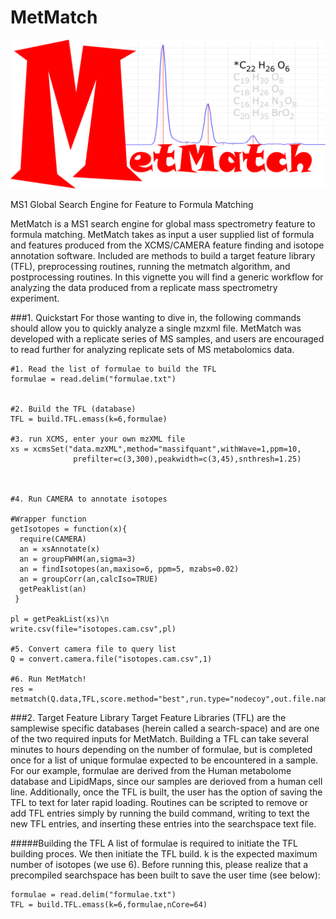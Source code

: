# MetMatch
<img src="logo.png" width="600px"/>

MS1 Global Search Engine for Feature to Formula Matching 

MetMatch is a MS1 search engine for global mass spectrometry feature to formula matching. MetMatch takes as input a user supplied list of formula and features produced from the XCMS/CAMERA feature finding  and isotope annotation software.  Included are methods to build a target feature library (TFL), preprocessing routines, running the metmatch algorithm, and postprocessing routines. In this vignette you will find a generic workflow for analyzing the data produced from a replicate mass spectrometry experiment.


###1. Quickstart
For those wanting to dive in, the following commands should allow you to quickly analyze a single mzxml file.  MetMatch was developed with a replicate series of MS samples, and users are encouraged to read further for analyzing replicate sets of MS metabolomics data.
```
#1. Read the list of formulae to build the TFL
formulae = read.delim("formulae.txt")


#2. Build the TFL (database)
TFL = build.TFL.emass(k=6,formulae)

#3. run XCMS, enter your own mzXML file
xs = xcmsSet("data.mzXML",method="massifquant",withWave=1,ppm=10,
              prefilter=c(3,300),peakwidth=c(3,45),snthresh=1.25)



#4. Run CAMERA to annotate isotopes

#Wrapper function
getIsotopes = function(x){
  require(CAMERA)
  an = xsAnnotate(x)
  an = groupFWHM(an,sigma=3)
  an = findIsotopes(an,maxiso=6, ppm=5, mzabs=0.02)
  an = groupCorr(an,calcIso=TRUE)
  getPeaklist(an)
 }

pl = getPeakList(xs)\n
write.csv(file="isotopes.cam.csv",pl)

#5. Convert camera file to query list
Q = convert.camera.file("isotopes.cam.csv",1)

#6. Run MetMatch!
res = metmatch(Q.data,TFL,score.method="best",run.type="nodecoy",out.file.name="results")
```

###2. Target Feature Library
Target Feature Libraries (TFL) are the samplewise specific databases (herein called a search-space) and are one of the two required inputs for MetMatch.  Building a TFL can take several minutes to hours depending on the number of formulae, but is completed once for a list of unique formulae expected to be encountered in a sample.  For our example, formulae are derived from the Human metabolome database and LipidMaps, since our samples are derioved from a human cell line.  Additionally, once the TFL is built, the user has the option of saving the TFL to text for later rapid loading.  Routines can be scripted to remove or add TFL entries simply by running the build command, writing to text the new TFL entries, and inserting these entries into the searchspace text file.

#####Building the TFL
A list of formulae is required to initiate the TFL building proces. We then initiate the TFL build. k is the expected maximum number of isotopes (we use 6).  Before running this, please realize that a precompiled searchspace has been built to save the user time (see below):

```
formulae = read.delim("formulae.txt")
TFL = build.TFL.emass(k=6,formulae,nCore=64)
```



